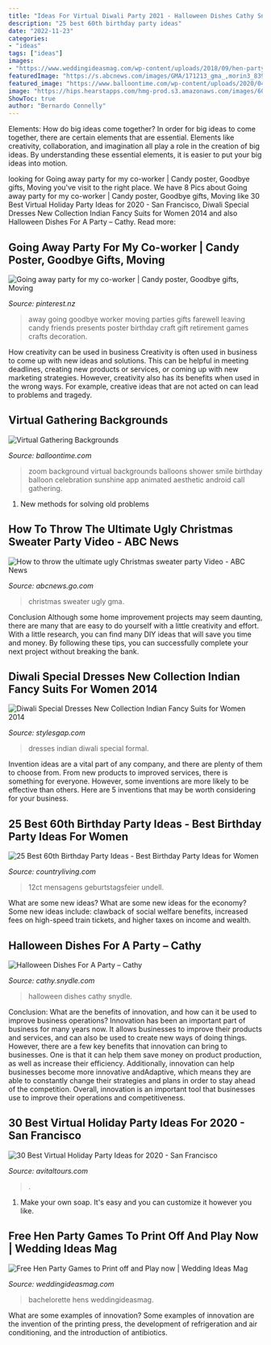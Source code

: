 ```yaml
---
title: "Ideas For Virtual Diwali Party 2021 - Halloween Dishes Cathy Snydle"
description: "25 best 60th birthday party ideas"
date: "2022-11-23"
categories:
- "ideas"
tags: ["ideas"]
images:
- "https://www.weddingideasmag.com/wp-content/uploads/2018/09/hen-party-games-Bridal-Bingo-768x1443.jpg"
featuredImage: "https://s.abcnews.com/images/GMA/171213_gma_,morin3_839_16x9_992.jpg"
featured_image: "https://www.balloontime.com/wp-content/uploads/2020/04/Smile-Zoom-background.jpg"
image: "https://hips.hearstapps.com/hmg-prod.s3.amazonaws.com/images/60th-birthday-party-ideas-1562001298.jpg?crop=1.00xw:1.00xh;0,0&amp;resize=640:*"
ShowToc: true
author: "Bernardo Connelly"
---
```



Elements: How do big ideas come together?
In order for big ideas to come together, there are certain elements that are essential. Elements like creativity, collaboration, and imagination all play a role in the creation of big ideas. By understanding these essential elements, it is easier to put your big ideas into motion.

	

		
looking for Going away party for my co-worker | Candy poster, Goodbye gifts, Moving you've visit to the right place. We have 8 Pics about Going away party for my co-worker | Candy poster, Goodbye gifts, Moving like 30 Best Virtual Holiday Party Ideas for 2020 - San Francisco, Diwali Special Dresses New Collection Indian Fancy Suits for Women 2014 and also Halloween Dishes For A Party – Cathy. Read more:
		
    
## Going Away Party For My Co-worker | Candy Poster, Goodbye Gifts, Moving

<img loading=lazy src="https://i.pinimg.com/736x/8e/e0/64/8ee0648b864a3bdd1363f58d91a53290--going-away-parties-going-away-party-ideas-for-friends.jpg" onerror="this.onerror=null;this.src='https://tse1.mm.bing.net/th?id=OIP.v4WnfepJvE4q55Oef8M3CAHaJ3&amp;pid=15.1';" alt="Going away party for my co-worker | Candy poster, Goodbye gifts, Moving">

_Source: pinterest.nz_

>away going goodbye worker moving parties gifts farewell leaving candy friends presents poster birthday craft gift retirement games crafts decoration. 

	

How creativity can be used in business
Creativity is often used in business to come up with new ideas and solutions. This can be helpful in meeting deadlines, creating new products or services, or coming up with new marketing strategies. However, creativity also has its benefits when used in the wrong ways. For example, creative ideas that are not acted on can lead to problems and tragedy.

    
## Virtual Gathering Backgrounds

<img loading=lazy src="https://www.balloontime.com/wp-content/uploads/2020/04/Smile-Zoom-background.jpg" onerror="this.onerror=null;this.src='https://tse3.mm.bing.net/th?id=OIP.jA_padirdufh_FrzutJOkgHaEK&amp;pid=15.1';" alt="Virtual Gathering Backgrounds">

_Source: balloontime.com_

>zoom background virtual backgrounds balloons shower smile birthday balloon celebration sunshine app animated aesthetic android call gathering. 

	

1. New methods for solving old problems

    
## How To Throw The Ultimate Ugly Christmas Sweater Party Video - ABC News

<img loading=lazy src="https://s.abcnews.com/images/GMA/171213_gma_,morin3_839_16x9_992.jpg" onerror="this.onerror=null;this.src='https://tse3.mm.bing.net/th?id=OIP.e2eRLNiaFSc4J-N6lpQH3AHaEK&amp;pid=15.1';" alt="How to throw the ultimate ugly Christmas sweater party Video - ABC News">

_Source: abcnews.go.com_

>christmas sweater ugly gma. 

	

Conclusion
Although some home improvement projects may seem daunting, there are many that are easy to do yourself with a little creativity and effort. With a little research, you can find many DIY ideas that will save you time and money. By following these tips, you can successfully complete your next project without breaking the bank.

    
## Diwali Special Dresses New Collection Indian Fancy Suits For Women 2014

<img loading=lazy src="https://www.stylesgap.com/wp-content/uploads/2014/10/Diwali-Special-Indian-Formal-dresses-for-Women-18.jpg" onerror="this.onerror=null;this.src='https://tse4.mm.bing.net/th?id=OIP.qb_mtVgqOP4bXYIQxFKcswHaKL&amp;pid=15.1';" alt="Diwali Special Dresses New Collection Indian Fancy Suits for Women 2014">

_Source: stylesgap.com_

>dresses indian diwali special formal. 

	

Invention ideas are a vital part of any company, and there are plenty of them to choose from. From new products to improved services, there is something for everyone. However, some inventions are more likely to be effective than others. Here are 5 inventions that may be worth considering for your business.

    
## 25 Best 60th Birthday Party Ideas - Best Birthday Party Ideas For Women

<img loading=lazy src="https://hips.hearstapps.com/hmg-prod.s3.amazonaws.com/images/60th-birthday-party-ideas-1562001298.jpg?crop=1.00xw:1.00xh;0,0&amp;resize=640:*" onerror="this.onerror=null;this.src='https://tse2.mm.bing.net/th?id=OIP.mTJHyD2N4OuFA2I_b7PrmwHaHa&amp;pid=15.1';" alt="25 Best 60th Birthday Party Ideas - Best Birthday Party Ideas for Women">

_Source: countryliving.com_

>12ct mensagens geburtstagsfeier undell. 

	

What are some new ideas?
What are some new ideas for the economy? 
Some new ideas include: clawback of social welfare benefits, increased fees on high-speed train tickets, and higher taxes on income and wealth.

    
## Halloween Dishes For A Party – Cathy

<img loading=lazy src="https://cathy.snydle.com/files/2015/10/Halloween-Dishes-For-A-Party.jpg" onerror="this.onerror=null;this.src='https://tse3.mm.bing.net/th?id=OIP.tZqnn_hnPUu3qN7wDUKjOQHaE8&amp;pid=15.1';" alt="Halloween Dishes For A Party – Cathy">

_Source: cathy.snydle.com_

>halloween dishes cathy snydle. 

	

Conclusion: What are the benefits of innovation, and how can it be used to improve business operations?
Innovation has been an important part of business for many years now. It allows businesses to improve their products and services, and can also be used to create new ways of doing things. However, there are a few key benefits that innovation can bring to businesses. One is that it can help them save money on product production, as well as increase their efficiency. Additionally, innovation can help businesses become more innovative andAdaptive, which means they are able to constantly change their strategies and plans in order to stay ahead of the competition. Overall, innovation is an important tool that businesses use to improve their operations and competitiveness.

    
## 30 Best Virtual Holiday Party Ideas For 2020 - San Francisco

<img loading=lazy src="https://avitaltours.com/san-francisco/wp-content/uploads/sites/3/2020/09/best-virtual-holiday-party-ideas-2020-hero-scaled.jpg" onerror="this.onerror=null;this.src='https://tse4.mm.bing.net/th?id=OIP.Fl3DQJjewV_NjHFXdJaqoQHaDJ&amp;pid=15.1';" alt="30 Best Virtual Holiday Party Ideas for 2020 - San Francisco">

_Source: avitaltours.com_

>. 

	

1. Make your own soap. It's easy and you can customize it however you like.

    
## Free Hen Party Games To Print Off And Play Now | Wedding Ideas Mag

<img loading=lazy src="https://www.weddingideasmag.com/wp-content/uploads/2018/09/hen-party-games-Bridal-Bingo-768x1443.jpg" onerror="this.onerror=null;this.src='https://tse4.mm.bing.net/th?id=OIP.atRdP1DQqOio551QiC7KTwHaN6&amp;pid=15.1';" alt="Free Hen Party Games to Print off and Play now | Wedding Ideas Mag">

_Source: weddingideasmag.com_

>bachelorette hens weddingideasmag. 

	

What are some examples of innovation?
Some examples of innovation are the invention of the printing press, the development of refrigeration and air conditioning, and the introduction of antibiotics.

